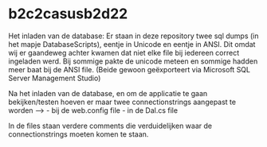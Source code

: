 # b2c2casusb2d22

Het inladen van de database:
Er staan in deze repository twee sql dumps (in het mapje DatabaseScripts), eentje in Unicode en eentje in ANSI. Dit omdat wij er gaandeweg achter kwamen dat
niet elke file bij iedereen correct ingeladen werd. Bij sommige pakte de unicode meteen en sommige hadden meer baat bij de
ANSI file. (Beide gewoon geëxporteert via Microsoft SQL Server Management Studio)

Na het inladen van de database, en om de applicatie te gaan bekijken/testen hoeven er maar twee connectionstrings aangepast
te worden -->
              - bij de web.config file
              - in de Dal.cs file
              
In de files staan verdere comments die verduidelijken waar de connectionstrings moeten komen te staan.

